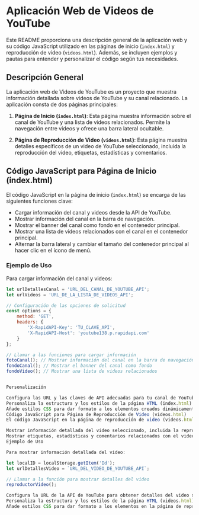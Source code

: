 # Aplicación Web de Videos de YouTube

Este README proporciona una descripción general de la aplicación web y su código JavaScript utilizado en las páginas de inicio (`index.html`) y reproducción de video (`videos.html`). Además, se incluyen ejemplos y pautas para entender y personalizar el código según tus necesidades.

## Descripción General

La aplicación web de Videos de YouTube es un proyecto que muestra información detallada sobre videos de YouTube y su canal relacionado. La aplicación consta de dos páginas principales:

1. **Página de Inicio (`index.html`)**: Esta página muestra información sobre el canal de YouTube y una lista de videos relacionados. Permite la navegación entre videos y ofrece una barra lateral ocultable.

2. **Página de Reproducción de Video (`videos.html`)**: Esta página muestra detalles específicos de un video de YouTube seleccionado, incluida la reproducción del video, etiquetas, estadísticas y comentarios.

## Código JavaScript para Página de Inicio (index.html)

El código JavaScript en la página de inicio (`index.html`) se encarga de las siguientes funciones clave:

- Cargar información del canal y videos desde la API de YouTube.
- Mostrar información del canal en la barra de navegación.
- Mostrar el banner del canal como fondo en el contenedor principal.
- Mostrar una lista de videos relacionados con el canal en el contenedor principal.
- Alternar la barra lateral y cambiar el tamaño del contenedor principal al hacer clic en el ícono de menú.

### Ejemplo de Uso

Para cargar información del canal y videos:

```javascript
let urlDetallesCanal = 'URL_DEL_CANAL_DE_YOUTUBE_API';
let urlVideos = 'URL_DE_LA_LISTA_DE_VIDEOS_API';

// Configuración de las opciones de solicitud
const options = {
	method: 'GET',
	headers: {
		'X-RapidAPI-Key': 'TU_CLAVE_API',
		'X-RapidAPI-Host': 'youtube138.p.rapidapi.com'
	}
};

// Llamar a las funciones para cargar información
fotoCanal(); // Mostrar información del canal en la barra de navegación
fondoCanal(); // Mostrar el banner del canal como fondo
fondoVideo(); // Mostrar una lista de videos relacionados


Personalización

Configura las URL y las claves de API adecuadas para tu canal de YouTube.
Personaliza la estructura y los estilos de la página HTML (index.html) según tus necesidades específicas.
Añade estilos CSS para dar formato a los elementos creados dinámicamente.
Código JavaScript para Página de Reproducción de Video (videos.html)
El código JavaScript en la página de reproducción de video (videos.html) se encarga de las siguientes funciones:

Mostrar información detallada del video seleccionado, incluida la reproducción del video de YouTube.
Mostrar etiquetas, estadísticas y comentarios relacionados con el video.
Ejemplo de Uso

Para mostrar información detallada del video:

let localID = localStorage.getItem('Id');
let urlDetallesVideo = `URL_DEL_VIDEO_DE_YOUTUBE_API`;

// Llamar a la función para mostrar detalles del video
reproductorVideo();

Configura la URL de la API de YouTube para obtener detalles del video seleccionado.
Personaliza la estructura y los estilos de la página HTML (videos.html) según tus necesidades.
Añade estilos CSS para dar formato a los elementos en la página de reproducción de video.

